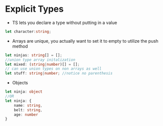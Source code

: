 # Explicit Types
- TS lets you declare a type without putting in a value
```ts
let character:string;
```
- Arrays are unique, you actually want to set it to empty to utilize the push method
```ts
let ninjas: string[] = [];
//union type array initalization
let mixed: (string|number)[] = [];
// can use union types on non arrays as well
let stuff: string|number; //notice no parenthesis
```
- Objects
```ts
let ninja: object
//OR
let ninja: {
    name: string,
    belt: string,
    age: number
}
```
